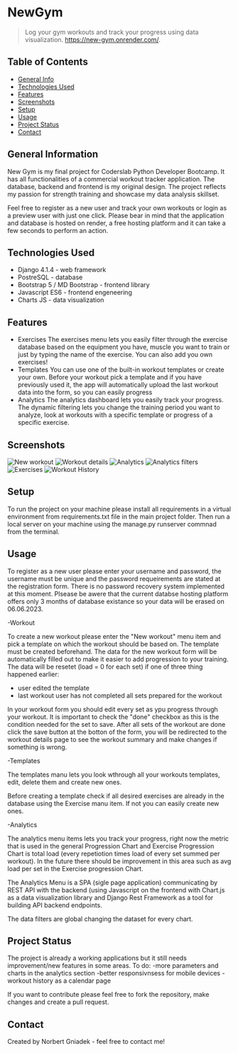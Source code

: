 # NewGym
> Log your gym workouts and track your progress using data visualization.
> https://new-gym.onrender.com/.

## Table of Contents
* [General Info](#general-information)
* [Technologies Used](#technologies-used)
* [Features](#features)
* [Screenshots](#screenshots)
* [Setup](#setup)
* [Usage](#usage)
* [Project Status](#project-status)
* [Contact](#contact)


## General Information
New Gym is my final project for Coderslab Python Developer Bootcamp. It has all functionalities of a commercial workout tracker application. The database, backend and frontend is my original design. The project reflects my passion for strength training and showcase my data analysis skillset.

Feel free to register as a new user and track your own workouts or login as a preview user with just one click. Please bear in mind that the application and database is hosted on render, a free hosting platform and it can take a few seconds to perform an action.


## Technologies Used
- Django 4.1.4 - web framework
- PostreSQL - database
- Bootstrap 5 / MD Bootstrap - frontend library
- Javascript ES6 - frontend engeneering
- Charts JS - data visualization


## Features
- Exercises
The exercises menu lets you easily filter through the exercise database based on the equipment you have, muscle you want to train or just by typing the name of the exercise. You can also add you own exercises!
- Templates
You can use one of the built-in workout templates or create your own. Before your workout pick a template and if you have previously used it, the app will automatically upload the last workout data into the form, so you can easily progress
- Analytics
The analytics dashboard lets you easily track your progress. The dynamic filtering lets you change the training period you want to analyze, look at workouts with a specific template or progress of a specific exercise.


## Screenshots
![New workout](/Screenshots/new_workout.png)
![Workout details](/Screenshots/workout_details.png)
![Analytics](/Screenshots/analytics.png)
![Analytics filters](/Screenshots/analytics_filters.png)
![Exercises](/Screenshots/exercises.png)
![Workout History](/Screenshots/workout_history.png)



## Setup
To run the project on your machine please install all requirements in a virtual environment from requirements.txt file in the main project folder. Then run a local server on your machine using the manage.py runserver commnad from the terminal.


## Usage
To register as a new user please enter your username and password, the username must be unique and the password requeirements are stated at the registration form. There is no password recovery system implemented at this moment. Plsease be awere that the current databse hosting platform offers only 3 months of database existance so your data will be erased on 06.06.2023. 

-Workout

To create a new workout please enter the "New workout" menu item and pick a template on which the workout should be based on. The template must be created beforehand. The data for the new workout form will be automatically filled out to make it easier to add progression to your training. The data will be resetet (load = 0 for each set) if one of three thing happened earlier:
- user edited the template
- last workout user has not completed all sets prepared for the workout

In your workout form you should edit every set as ypu progress through your workout. It is important to check the "done" checkbox as this is the condition needed for the set to save. After all sets of the workout are done click the save button at the botton of the form, you will be redirected to the workout details page to see the workout summary and make changes if something is wrong.

-Templates

The templates manu lets you look wthrough all your workouts templates, edit, delete them and create new ones.

Before creating a template check if all desired exercises are already in the database using the Exercise manu item. If not you can easily create new ones.

-Analytics

The analytics menu items lets you track your progress, right now the metric that is used in the general Progression Chart and Exercise Progression Chart is total load (every repetiotion times load of every set summed per workout). In the future there should be improvement in this area such as avg load per set in the Exercise progression Chart.

The Analytics Menu is a SPA (sigle page application) communicating by REST API with the backend (using Javascript on the frontend with Chart.js as a data visualization library and Django Rest Framework as a tool for building API backend endpoints.

The data filters are global changing the dataset for every chart.


## Project Status
The project is already a working applications but it still needs improvement/new features in some areas.
To do:
-more parameters and charts in the analytics section
-better responsivnsess for mobile devices
-workout history as a calendar page

If you want to contribute please feel free to fork the repository, make changes and create a pull request.


## Contact
Created by Norbert Gniadek - feel free to contact me!

